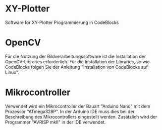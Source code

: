 # XY-Plotter
Software for XY-Plotter
Programmierung in CodeBlocks

# OpenCV
Für die Nutzung der Bildverarbeitungssoftware ist die Installation der OpenCV-Libraries erforderlich.
Für die Installation der Libraries, so wie CodeBlocks folgen Sie der Anleitung "Installation von CodeBlocks auf Linux".

# Mikrocontroller
Verwendet wird ein Mikrocontroller der Bauart "Arduino Nano" mit dem Prozessor "ATmega328P".
In der Arduino IDE muss dies bei der Beschreibung des Mikrocontrollers eingestellt werden.
Zusätzlich wird der Programmer "AVRISP mkII" in der IDE verwendet.
